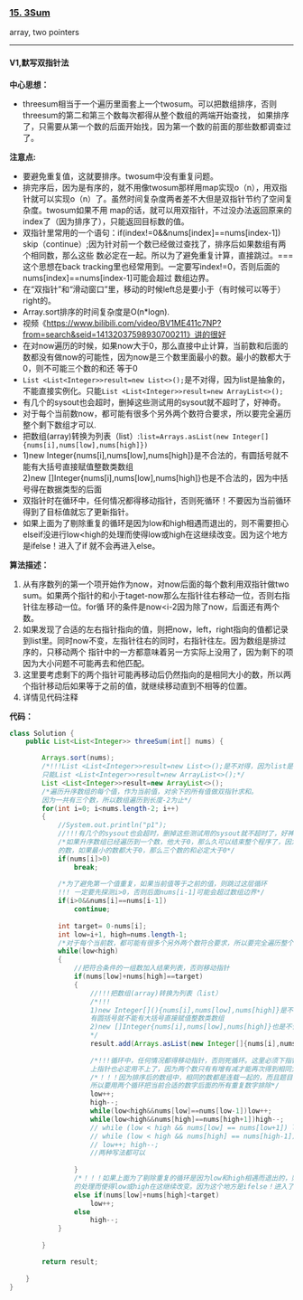 ### [15. 3Sum](https://leetcode.com/problems/3sum/)

array, two pointers

---

#### V1,默写双指针法

**中心思想：**
- threesum相当于一个遍历里面套上一个twosum。可以把数组排序，否则threesum的第二和第三个数每次都得从整个数组的两端开始查找，
如果排序了，只需要从第一个数的后面开始找，因为第一个数的前面的那些数都调查过了。

**注意点:**
- 要避免重复值，这就要排序。twosum中没有重复问题。
- 排完序后，因为是有序的，就不用像twosum那样用map实现o（n），用双指针就可以实现o（n）了。虽然时间复杂度两者差不大但是双指针节约了空间复杂度。twosum如果不用 
  map的话，就可以用双指针，不过没办法返回原来的index了（因为排序了），只能返回目标数的值。
- 双指针里常用的一个语句：if(index!=0&&nums[index]==nums[index-1]) skip（continue）;因为针对前一个数已经做过查找了，排序后如果数组有两个相同数，那么这些 
  数必定在一起。所以为了避免重复计算，直接跳过。===这个思想在back tracking里也经常用到。一定要写index!=0，否则后面的nums[index]==nums[index-1]可能会超过 
  数组边界。
- 在“双指针”和“滑动窗口”里，移动的时候left总是要小于（有时候可以等于）right的。
- Array.sort排序的时间复杂度是O(n*logn).
- 视频《https://www.bilibili.com/video/BV1ME411c7NP?from=search&seid=14132037598930700211》讲的很好
- 在对now遍历的时候，如果now大于0，那么直接中止计算，当前数和后面的数都没有做now的可能性，因为now是三个数里面最小的数。最小的数都大于0，则不可能三个数的和还 
  等于0
- `List <List<Integer>>result=new List<>();`是不对得，因为list是抽象的，不能直接实例化。只能`List <List<Integer>>result=new ArrayList<>();`
- 有几个的sysout也会超时，删掉这些测试用的sysout就不超时了，好神奇。
- 对于每个当前数now，都可能有很多个另外两个数符合要求，所以要完全遍历整个剩下数组才可以.
- 把数组(array)转换为列表（list）:`list=Arrays.asList(new Integer[]{nums[i],nums[low],nums[high]})`
- 1)new Integer[](){nums[i],nums[low],nums[high]}是不合法的，有圆括号就不能有大括号直接赋值整数类数组<br/>
  2)new []Integer{nums[i],nums[low],nums[high]}也是不合法的，因为中括号得在数据类型的后面
- 双指针时在循环中，任何情况都得移动指针，否则死循环！不要因为当前循环得到了目标值就忘了更新指针。
- 如果上面为了剔除重复的循环是因为low和high相遇而退出的，则不需要担心elseif没进行low<high的处理而使得low或high在这继续改变。因为这个地方是ifelse！进入了if 
  就不会再进入else。

**算法描述：**
1. 从有序数列的第一个项开始作为now，对now后面的每个数利用双指针做two sum。如果两个指针的和小于taget-now那么左指针往右移动一位，否则右指针往左移动一位。for循 
   环的条件是now<i-2因为除了now，后面还有两个数。
2. 如果发现了合适的左右指针指向的值，则把now，left，right指向的值都记录到list里。同时now不变，左指针往右的同时，右指针往左。因为数组是排过序的，只移动两个 
   指针中的一方都意味着另一方实际上没用了，因为剩下的项因为大小问题不可能再去和他匹配。
3. 这里要考虑剩下的两个指针可能再移动后仍然指向的是相同大小的数，所以两个指针移动后如果等于之前的值，就继续移动直到不相等的位置。
4. 详情见代码注释


**代码：**
```java
class Solution {
    public List<List<Integer>> threeSum(int[] nums) {

        Arrays.sort(nums);
        /*!!!List <List<Integer>>result=new List<>();是不对得，因为list是抽象的，不能直接实例化。
        只能List <List<Integer>>result=new ArrayList<>();*/
        List <List<Integer>>result=new ArrayList<>();
        /*遍历升序数组的每个值，作为当前值，对余下的所有值做双指针求和。
        因为一共有三个数，所以数组遍历到长度-2为止*/
        for(int i=0; i<nums.length-2; i++)
        {
            //System.out.println("p1");
            //!!!有几个的sysout也会超时，删掉这些测试用的sysout就不超时了，好神奇。
            /*如果升序数组已经遍历到一个数，他大于0，那么久可以结束整个程序了，因为当前数是三个数里最小
            的数，如果最小的数都大于0，那么三个数的和必定大于0*/
            if(nums[i]>0)
                break;
            
            /*为了避免第一个值重复，如果当前值等于之前的值，则跳过这层循环
            !!! 一定要先探测i>0，否则后面nums[i-1]可能会超过数组边界*/
            if(i>0&&nums[i]==nums[i-1])
                continue;
            
            int target= 0-nums[i];
            int low=i+1, high=nums.length-1;
            /*对于每个当前数，都可能有很多个另外两个数符合要求，所以要完全遍历整个剩下数组才可以*/
            while(low<high)
            {
                //把符合条件的一组数加入结果列表，否则移动指针
                if(nums[low]+nums[high]==target)
                {
                    //!!!把数组(array)转换为列表（list）
                    /*!!!
                    1)new Integer[](){nums[i],nums[low],nums[high]}是不合法的，
                    有圆括号就不能有大括号直接赋值整数类数组
                    2)new []Integer{nums[i],nums[low],nums[high]}也是不合法的，因为中括号得在数据类型的后面
                    */
                    result.add(Arrays.asList(new Integer[]{nums[i],nums[low],nums[high]}));
                    
                    /*!!!循环中，任何情况都得移动指针，否则死循环。这里必须下指针和上指针都移动，因为只移动下指针则
                    上指针也必定用不上了，因为两个数只有有增有减才能再次得到相同大小的和*/
                    /*！！！因为排序后的数组中，相同的数都是连载一起的，而且题目说结果里不能有duplcate triplet
                    所以要用两个循环把当前合适的数字后面的所有重复数字排除*/
                    low++;
                    high--;
                    while(low<high&&nums[low]==nums[low-1])low++;
                    while(low<high&&nums[high]==nums[high+1])high--;
                    // while (low < high && nums[low] == nums[low+1]) low++;
                    // while (low < high && nums[high] == nums[high-1]) high--;
                    // low++; high--;
                    //两种写法都可以
                    
                }
                /*！！！如果上面为了剔除重复的循环是因为low和high相遇而退出的，则不需要担心elseif没进行low<high
                的处理而使得low或high在这继续改变。因为这个地方是ifelse！进入了if就不会再进入else。*/
                else if(nums[low]+nums[high]<target)
                    low++;
                else
                    high--;
            }
            
        }

        return result;
        
    }
}
```

